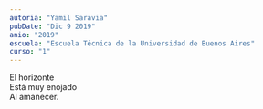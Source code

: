 ```yaml
---
autoria: "Yamil Saravia"
pubDate: "Dic 9 2019"
anio: "2019"
escuela: "Escuela Técnica de la Universidad de Buenos Aires"
curso: "1"
---
```

El horizonte\
Está muy enojado\
Al amanecer.